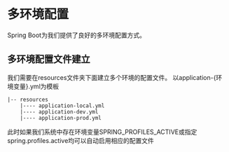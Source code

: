 # 多环境配置

Spring Boot为我们提供了良好的多环境配置方式。

## 多环境配置文件建立

我们需要在resources文件夹下面建立多个环境的配置文件。
以application-{环境变量}.yml为模板

```
|-- resources
    |---- application-local.yml
    |---- application-dev.yml
    |---- application-prod.yml
```

此时如果我们系统中存在环境变量SPRING_PROFILES_ACTIVE或指定spring.profiles.active均可以自动启用相应的配置文件